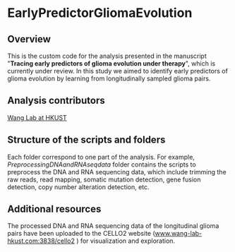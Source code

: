 # EarlyPredictorGliomaEvolution

## Overview

This is the custom code for the analysis presented in the manuscript "**Tracing early predictors of glioma evolution under therapy**", which is currently under review. In this study we aimed to identify early predictors of glioma evolution by learning from longitudinally sampled glioma pairs.


## Analysis contributors
[Wang Lab at HKUST](http://wang-lab.ust.hk/)


## Structure of the scripts and folders

Each folder correspond to one part of the analysis. For example, *PreprocessingDNAandRNAseqdata* folder contains the scripts to preprocess the DNA and RNA sequencing data, which include trimming the raw reads, read mapping, somatic mutation detection, gene fusion detection, copy number alteration detection, etc.

## Additional resources

The processed DNA and RNA sequencing data of the longitudinal glioma pairs have been uploaded to the CELLO2 website (www.wang-lab-hkust.com:3838/cello2 ) for visualization and exploration.
